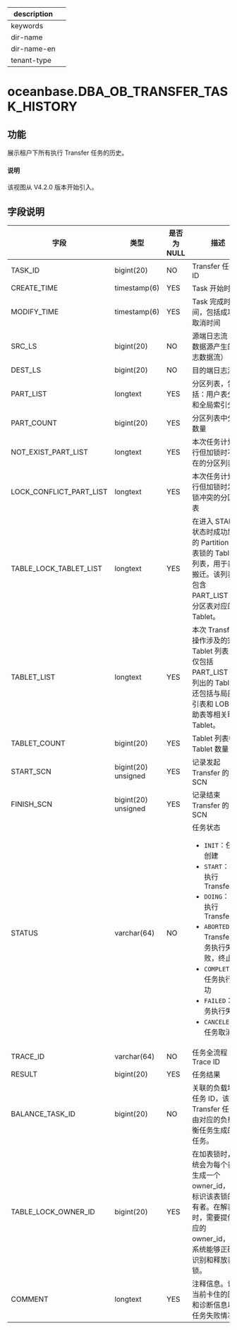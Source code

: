 |description||
|---|---|
|keywords||
|dir-name||
|dir-name-en||
|tenant-type||

# oceanbase.DBA_OB_TRANSFER_TASK_HISTORY

## 功能

展示租户下所有执行 Transfer 任务的历史。

<main id="notice" type='explain'>
  <h4>说明</h4>
  <p>该视图从 V4.2.0 版本开始引入。</p>
</main>

## 字段说明

| **字段** | **类型** | **是否为 NULL** | **描述** |
| --- | --- | --- | --- |
| TASK_ID | bigint(20) | NO | Transfer 任务 ID |
| CREATE_TIME | timestamp(6) | YES | Task 开始时间 |
| MODIFY_TIME | timestamp(6) | YES | Task 完成时间，包括成功、取消时间 |
| SRC_LS | bigint(20) | NO | 源端日志流（从数据源产生的日志数据流） |
| DEST_LS | bigint(20) | NO | 目的端日志流 |
| PART_LIST | longtext | YES | 分区列表，包括：用户表分区和全局索引分区 |
| PART_COUNT | bigint(20) | YES | 分区列表中分区数量 |
| NOT_EXIST_PART_LIST | longtext | YES | 本次任务计划执行但加锁时不存在的分区列表 |
| LOCK_CONFLICT_PART_LIST | longtext | YES | 本次任务计划执行但加锁时发生锁冲突的分区列表 |
| TABLE_LOCK_TABLET_LIST | longtext | YES | 在进入 START 状态时成功加锁的 Partition 级表锁的 Tablet 列表，用于表锁搬迁。该列表仅包含 PART_LIST 中分区表对应的 Tablet。 |
| TABLET_LIST | longtext | YES | 本次 Transfer 操作涉及的完整 Tablet 列表，不仅包括 PART_LIST 中列出的 Tablet，还包括与局部索引表和 LOB 辅助表等相关联的 Tablet。 |
| TABLET_COUNT | bigint(20) | YES | Tablet 列表中 Tablet 数量 |
| START_SCN | bigint(20) unsigned | YES | 记录发起 Transfer 的 SCN |
| FINISH_SCN | bigint(20) unsigned | YES | 记录结束 Transfer 的 SCN |
| STATUS | varchar(64) | NO | 任务状态<ul><li>`INIT`：任务创建  </li><li>`START`：开始执行 Transfer </li><li>`DOING`：正在执行 Transfer </li><li>`ABORTED`：Transfer 任务执行失败，终止 </li><li>`COMPLETED`：任务执行成功 </li><li>`FAILED`：任务执行失败 </li><li>`CANCELED`：任务取消 </li></ul>|
| TRACE_ID | varchar(64) | NO | 任务全流程 Trace ID |
| RESULT | bigint(20) | YES | 任务结果 |
| BALANCE_TASK_ID | bigint(20) | NO | 关联的负载均衡任务 ID，该 Transfer 任务是由对应的负载均衡任务生成的子任务。 |
| TABLE_LOCK_OWNER_ID | bigint(20) | YES | 在加表锁时，系统会为每个表锁生成一个 owner_id，用于标识该表锁的所有者。在解表锁时，需要提供相应的 owner_id，以便系统能够正确地识别和释放表锁。 |
| COMMENT | longtext | YES | 注释信息。记录当前卡住的原因和诊断信息以及任务失败情况 |
